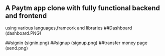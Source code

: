 
## A Paytm app clone with fully functional backend and frontend
using various languages,frameork and libraries
##Dashboard
(dashboard.PNG)

##signin
(signin.png)
##signup
(signup.png)
##transfer money page
(send.png)

